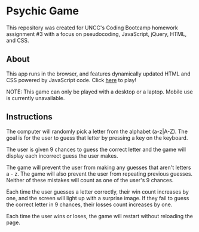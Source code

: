 # Psychic Game
This repository was created for UNCC's Coding Bootcamp homework assignment #3 with a focus on pseudocoding, JavaScript, jQuery, HTML, and CSS.  

## About
This app runs in the browser, and features dynamically updated HTML and CSS powered by JavaScript code. Click [here](https://buchananc.github.io/PsychicGame/) to play!

NOTE: This game can only be played with a desktop or a laptop. Mobile use is currently unavailable.

## Instructions
The computer will randomly pick a letter from the alphabet (a-z|A-Z). The goal is for the user to guess that letter by pressing a key on the keyboard.

The user is given 9 chances to guess the correct letter and the game will display each incorrect guess the user makes.

The game will prevent the user from making any guesses that aren't letters a - z. The game will also prevent the user from repeating previous guesses. Neither of these mistakes will count as one of the user's 9 chances.

Each time the user guesses a letter correctly, their win count increases by one, and the screen will light up with a surprise image. If they fail to guess the correct letter in 9 chances, their losses count increases by one.

Each time the user wins or loses, the game will restart without reloading the page.